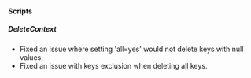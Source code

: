 
#### Scripts

##### DeleteContext

- Fixed an issue where setting 'all=yes' would not delete keys with null values.
- Fixed an issue with keys exclusion when deleting all keys.
